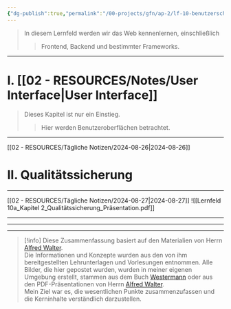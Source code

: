 ```yaml
---
{"dg-publish":true,"permalink":"/00-projects/gfn/ap-2/lf-10-benutzerschnittstellen-gestalten-und-entwickeln/","tags":["GFN/LF10","inProgress"],"noteIcon":"","updated":"2024-08-27T21:09:29.913+02:00"}
---
```


>In diesem Lernfeld werden wir das Web kennenlernen, einschließlich
>>Frontend, Backend und bestimmter Frameworks.
___
# I. [[02 - RESOURCES/Notes/User Interface\|User Interface]]
>Dieses Kapitel ist nur ein Einstieg.
>>Hier werden Benutzeroberflächen betrachtet.  
___
[[02 - RESOURCES/Tägliche Notizen/2024-08-26\|2024-08-26]]
# II. Qualitätssicherung
___
[[02 - RESOURCES/Tägliche Notizen/2024-08-27\|2024-08-27]]
![[Lernfeld 10a_Kapitel 2_Qualitätssicherung_Präsentation.pdf]]




___
___
___
>[!info] 
>Diese Zusammenfassung basiert auf den Materialien von Herrn [Alfred Walter](https://www.linkedin.com/in/artingo/?originalSubdomain=de).  
>Die Informationen und Konzepte wurden aus den von ihm bereitgestellten Lehrunterlagen und Vorlesungen entnommen. 
>Alle Bilder, die hier gepostet wurden, wurden in meiner eigenen Umgebung erstellt, stammen aus dem Buch [Westermann](https://www.westermann.de/reihe/ITBERUF2020/IT-Berufe?a=1) oder aus den PDF-Präsentationen von Herrn [Alfred Walter](https://www.linkedin.com/in/artingo/?originalSubdomain=de).  
>Mein Ziel war es, die wesentlichen Punkte zusammenzufassen und die Kerninhalte verständlich darzustellen.
